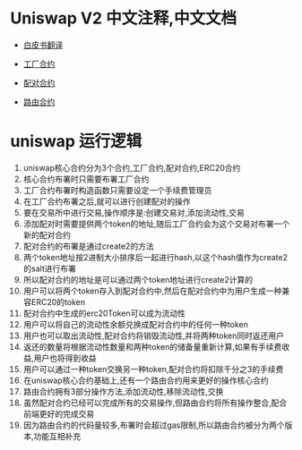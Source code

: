 # Uniswap V2 中文注释,中文文档

- [白皮书翻译](./WhitepaperCN.md)

- [工厂合约](./UniswapV2Factory.md)

- [配对合约](./UniswapV2Pair.md)

- [路由合约](./UniswapV2Router02.md)

# uniswap 运行逻辑

1. uniswap核心合约分为3个合约,工厂合约,配对合约,ERC20合约
2. 核心合约布署时只需要布署工厂合约
3. 工厂合约布署时构造函数只需要设定一个手续费管理员
4. 在工厂合约布署之后,就可以进行创建配对的操作
5. 要在交易所中进行交易,操作顺序是:创建交易对,添加流动性,交易
6. 添加配对时需要提供两个token的地址,随后工厂合约会为这个交易对布署一个新的配对合约
7. 配对合约的布署是通过create2的方法
8. 两个token地址按2进制大小排序后一起进行hash,以这个hash值作为create2的salt进行布署
9. 所以配对合约的地址是可以通过两个token地址进行create2计算的
10. 用户可以将两个token存入到配对合约中,然后在配对合约中为用户生成一种兼容ERC20的token
11. 配对合约中生成的erc20Token可以成为流动性
12. 用户可以将自己的流动性余额兑换成配对合约中的任何一种token
13. 用户也可以取出流动性,配对合约将销毁流动性,并将两种token同时返还用户
14. 返还的数量将根据流动性数量和两种token的储备量重新计算,如果有手续费收益,用户也将得到收益
15. 用户可以通过一种token交换另一种token,配对合约将扣除千分之3的手续费
16. 在uniswap核心合约基础上,还有一个路由合约用来更好的操作核心合约
17. 路由合约拥有3部分操作方法,添加流动性,移除流动性,交换
18. 虽然配对合约已经可以完成所有的交易操作,但路由合约将所有操作整合,配合前端更好的完成交易
19. 因为路由合约的代码量较多,布署时会超过gas限制,所以路由合约被分为两个版本,功能互相补充